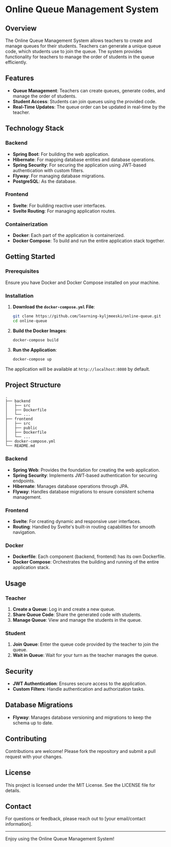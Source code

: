 # Online Queue Management System

## Overview

The Online Queue Management System allows teachers to create and manage queues for their students. Teachers can generate a unique queue code, which students use to join the queue. The system provides functionality for teachers to manage the order of students in the queue efficiently.

## Features

- **Queue Management**: Teachers can create queues, generate codes, and manage the order of students.
- **Student Access**: Students can join queues using the provided code.
- **Real-Time Updates**: The queue order can be updated in real-time by the teacher.

## Technology Stack

### Backend

- **Spring Boot**: For building the web application.
- **Hibernate**: For mapping database entities and database operations.
- **Spring Security**: For securing the application using JWT-based authentication with custom filters.
- **Flyway**: For managing database migrations.
- **PostgreSQL**: As the database.

### Frontend

- **Svelte**: For building reactive user interfaces.
- **Svelte Routing**: For managing application routes.

### Containerization

- **Docker**: Each part of the application is containerized.
- **Docker Compose**: To build and run the entire application stack together.

## Getting Started

### Prerequisites

Ensure you have Docker and Docker Compose installed on your machine.

### Installation

1. **Download the `docker-compose.yml` File**:
   ```bash
   git clone https://github.com/learning-kyljmeeski/online-queue.git
   cd online-queue
   ```

2. **Build the Docker Images**:
   ```bash
   docker-compose build
   ```

3. **Run the Application**:
   ```bash
   docker-compose up
   ```

The application will be available at `http://localhost:8080` by default.

## Project Structure

```plaintext
.
├── backend
│   ├── src
│   ├── Dockerfile
│   └── ...
├── frontend
│   ├── src
│   ├── public
│   ├── Dockerfile
│   └── ...
├── docker-compose.yml
└── README.md
```

### Backend

- **Spring Web**: Provides the foundation for creating the web application.
- **Spring Security**: Implements JWT-based authentication for securing endpoints.
- **Hibernate**: Manages database operations through JPA.
- **Flyway**: Handles database migrations to ensure consistent schema management.

### Frontend

- **Svelte**: For creating dynamic and responsive user interfaces.
- **Routing**: Handled by Svelte's built-in routing capabilities for smooth navigation.

### Docker

- **Dockerfile**: Each component (backend, frontend) has its own Dockerfile.
- **Docker Compose**: Orchestrates the building and running of the entire application stack.

## Usage

### Teacher

1. **Create a Queue**: Log in and create a new queue.
2. **Share Queue Code**: Share the generated code with students.
3. **Manage Queue**: View and manage the students in the queue.

### Student

1. **Join Queue**: Enter the queue code provided by the teacher to join the queue.
2. **Wait in Queue**: Wait for your turn as the teacher manages the queue.

## Security

- **JWT Authentication**: Ensures secure access to the application.
- **Custom Filters**: Handle authentication and authorization tasks.

## Database Migrations

- **Flyway**: Manages database versioning and migrations to keep the schema up to date.

## Contributing

Contributions are welcome! Please fork the repository and submit a pull request with your changes.

## License

This project is licensed under the MIT License. See the LICENSE file for details.

## Contact

For questions or feedback, please reach out to [your email/contact information].

---

Enjoy using the Online Queue Management System!
